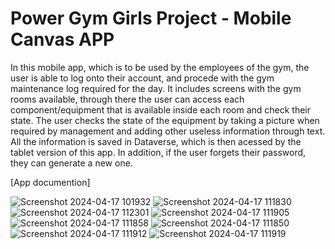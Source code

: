 # Power Gym Girls Project - Mobile Canvas APP

In this mobile app, which is to be used by the employees of the gym, the user is able to log onto their account, and procede with the gym maintenance log required for the day. It includes screens with the gym rooms available, through there the user can access each component/equipment that is available inside each room and check their state. The user checks the state of the equipment by taking a picture when required by management and adding other useless information through text. All the information is saved in Dataverse, which is then acessed by the tablet version of this app. In addition, if the user forgets their password, they can generate a new one.

[App documention]

![Screenshot 2024-04-17 101932](https://github.com/sofiaagmp/Portfolio/assets/160232609/9fae4d40-e09b-43da-b3c7-baca49de9afa)
![Screenshot 2024-04-17 111830](https://github.com/sofiaagmp/Portfolio/assets/160232609/3a81a73c-166c-42b4-826d-7042208eae33)
![Screenshot 2024-04-17 112301](https://github.com/sofiaagmp/Portfolio/assets/160232609/106d95f4-aacc-4618-8544-517127338a27)
![Screenshot 2024-04-17 111905](https://github.com/sofiaagmp/Portfolio/assets/160232609/e45ea18b-2473-4a2e-ad44-944596fc9304)
![Screenshot 2024-04-17 111858](https://github.com/sofiaagmp/Portfolio/assets/160232609/91e18da3-0ae0-40d0-8c3e-f312b0468e81)
![Screenshot 2024-04-17 111850](https://github.com/sofiaagmp/Portfolio/assets/160232609/8f9cb742-d8ea-482e-ab3c-198c0b3f8d14)
![Screenshot 2024-04-17 111912](https://github.com/sofiaagmp/Portfolio/assets/160232609/102de507-8626-4442-8c64-0e38e251708e)
![Screenshot 2024-04-17 111919](https://github.com/sofiaagmp/Portfolio/assets/160232609/4109749a-493d-40c4-a1a2-9f8057743448)











[App documentation]: https://github.com/sofiaagmp/Portfolio/tree/main/Solution%20PGG_Mobile_0904/AppDoc%20PowerGymGirls
